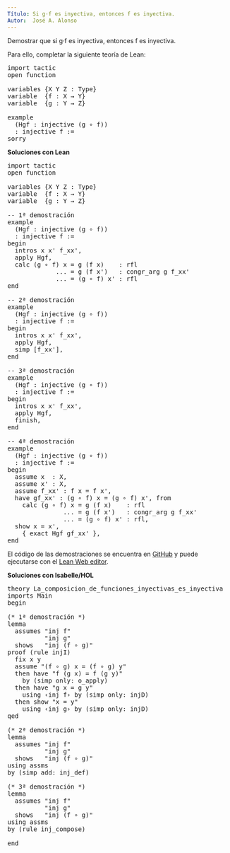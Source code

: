 ```yaml
---
Título: Si g·f es inyectiva, entonces f es inyectiva.
Autor:  José A. Alonso
---
```


Demostrar que si g·f es inyectiva, entonces f es inyectiva.

Para ello, completar la siguiente teoría de Lean:

<pre lang="lean">
import tactic
open function

variables {X Y Z : Type}
variable  {f : X → Y}
variable  {g : Y → Z}

example
  (Hgf : injective (g ∘ f))
  : injective f :=
sorry
</pre>

<!--more-->

**Soluciones con Lean**

<pre lang="lean">
import tactic
open function

variables {X Y Z : Type}
variable  {f : X → Y}
variable  {g : Y → Z}

-- 1ª demostración
example
  (Hgf : injective (g ∘ f))
  : injective f :=
begin
  intros x x' f_xx',
  apply Hgf,
  calc (g ∘ f) x = g (f x)    : rfl
             ... = g (f x')   : congr_arg g f_xx'
             ... = (g ∘ f) x' : rfl
end

-- 2ª demostración
example
  (Hgf : injective (g ∘ f))
  : injective f :=
begin
  intros x x' f_xx',
  apply Hgf,
  simp [f_xx'],
end

-- 3ª demostración
example
  (Hgf : injective (g ∘ f))
  : injective f :=
begin
  intros x x' f_xx',
  apply Hgf,
  finish,
end

-- 4ª demostración
example
  (Hgf : injective (g ∘ f))
  : injective f :=
begin
  assume x  : X, 
  assume x' : X, 
  assume f_xx' : f x = f x',
  have gf_xx' : (g ∘ f) x = (g ∘ f) x', from 
    calc (g ∘ f) x = g (f x)    : rfl
               ... = g (f x')   : congr_arg g f_xx'
               ... = (g ∘ f) x' : rfl,
  show x = x', 
    { exact Hgf gf_xx' },
end
</pre>

El código de las demostraciones se encuentra en [GitHub](https://github.com/jaalonso/Razonando-con-Lean/blob/main/src/Si_gf_es_inyectiva_entonces_f_es_inyectiva.lean) y puede ejecutarse con el [Lean Web editor](https://leanprover-community.github.io/lean-web-editor/#url=https://raw.githubusercontent.com/jaalonso/Razonando-con-Lean/main/src/Si_gf_es_inyectiva_entonces_f_es_inyectiva.lean).

**Soluciones con Isabelle/HOL**

<pre lang="isar">
theory La_composicion_de_funciones_inyectivas_es_inyectiva
imports Main
begin

(* 1ª demostración *)
lemma
  assumes "inj f"
          "inj g"
  shows   "inj (f ∘ g)"
proof (rule injI)
  fix x y
  assume "(f ∘ g) x = (f ∘ g) y"
  then have "f (g x) = f (g y)"
    by (simp only: o_apply)
  then have "g x = g y"
    using ‹inj f› by (simp only: injD)
  then show "x = y" 
    using ‹inj g› by (simp only: injD)
qed

(* 2ª demostración *)
lemma
  assumes "inj f"
          "inj g"
  shows   "inj (f ∘ g)"
using assms
by (simp add: inj_def)

(* 3ª demostración *)
lemma
  assumes "inj f"
          "inj g"
  shows   "inj (f ∘ g)"
using assms
by (rule inj_compose)

end
</pre>
